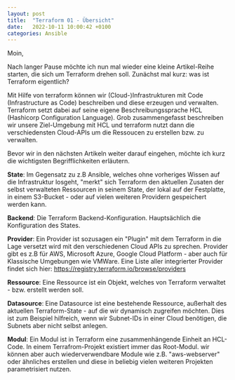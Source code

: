 ```yaml
---
layout: post
title:  "Terraform 01 - Übersicht"
date:   2022-10-11 10:00:42 +0100
categories: Ansible
---
```


Moin,

Nach langer Pause möchte ich nun mal wieder eine kleine Artikel-Reihe starten, die sich um Terraform drehen soll. Zunächst mal kurz: was ist Terraform eigentlich?

Mit Hilfe von terraform können wir (Cloud-)Infrastrukturen mit Code (Infrastructure as Code) beschreiben und diese erzeugen und verwalten. Terraform setzt dabei auf seine eigene Beschreibungssprache HCL (Hashicorp Configuration Language). Grob zusammengefasst beschreiben wir unsere Ziel-Umgebung mit HCL und terraform nutzt dann die verschiedensten Cloud-APIs um die Ressoucen zu erstellen bzw. zu verwalten.

Bevor wir in den nächsten Artikeln weiter darauf eingehen, möchte ich kurz die wichtigsten Begrifflichkeiten erläutern.

<!-- excerpt-end -->

**State**: 
Im Gegensatz zu z.B Ansible, welches ohne vorheriges Wissen auf die Infrastruktur losgeht, "merkt" sich Terraform den aktuellen Zusaten der selbst verwalteten Ressourcen in seinem State, der lokal auf der Festplatte, in einem S3-Bucket - oder auf vielen weiteren Providern gespeichert werden kann.

**Backend**:
Die Terraform Backend-Konfiguration. Hauptsächlich die Konfiguration des States.

**Provider**:
Ein Provider ist sozusagen ein "Plugin" mit dem Terraform in die Lage versetzt wird mit den verschiedenen Cloud APIs zu sprechen. Provider gibt es z.B für AWS, Microsoft Azure, Google Cloud Platform - aber auch für Klassische Umgebungen wie VMWare. Eine Liste aller integrierter Provider findet sich hier:
https://registry.terraform.io/browse/providers

**Ressource**:
Eine Ressource ist ein Objekt, welches von Terraform verwaltet - bzw. erstellt werden soll. 

**Datasource**:
Eine Datasource ist eine bestehende Ressource, außerhalt des aktuellen Terraform-State - auf die wir dynamisch zugreifen möchten. Dies ist zum Beispiel hilfreich, wenn wir Subnet-IDs in einer Cloud benötigen, die Subnets aber nicht selbst anlegen. 

**Modul**:
Ein Modul ist in Terraform eine zusammenhängende Einheit an HCL-Code. In einem Terrafrom-Projekt existiert immer das Root-Modul. wir können aber auch wiederverwendbare Module wie z.B. "aws-webserver" oder ähnliches erstellen und diese in beliebig vielen weiteren Projekten parametrisiert nutzen.
